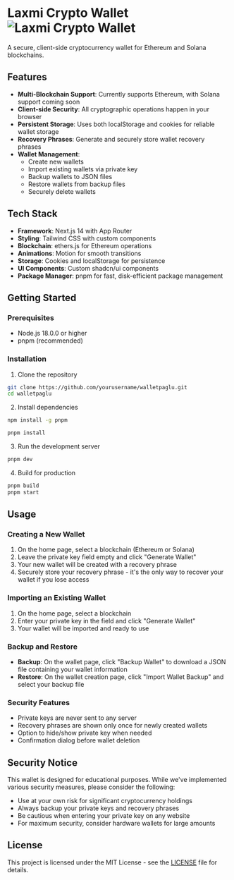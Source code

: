 # Laxmi Crypto Wallet ![Laxmi Crypto Wallet](https://laxmicryptofunds.vercel.app/favicon.ico)

A secure, client-side cryptocurrency wallet for Ethereum and Solana blockchains.



## Features

- **Multi-Blockchain Support**: Currently supports Ethereum, with Solana support coming soon
- **Client-side Security**: All cryptographic operations happen in your browser
- **Persistent Storage**: Uses both localStorage and cookies for reliable wallet storage
- **Recovery Phrases**: Generate and securely store wallet recovery phrases
- **Wallet Management**:
  - Create new wallets
  - Import existing wallets via private key
  - Backup wallets to JSON files
  - Restore wallets from backup files
  - Securely delete wallets

## Tech Stack

- **Framework**: Next.js 14 with App Router
- **Styling**: Tailwind CSS with custom components
- **Blockchain**: ethers.js for Ethereum operations
- **Animations**: Motion for smooth transitions
- **Storage**: Cookies and localStorage for persistence
- **UI Components**: Custom shadcn/ui components
- **Package Manager**: pnpm for fast, disk-efficient package management

## Getting Started

### Prerequisites

- Node.js 18.0.0 or higher
- pnpm (recommended)

### Installation

1. Clone the repository

```bash
git clone https://github.com/yourusername/walletpaglu.git
cd walletpaglu
```

2. Install dependencies

```bash
npm install -g pnpm

pnpm install
```

3. Run the development server

```bash
pnpm dev
```

4. Build for production

```bash
pnpm build
pnpm start
```

## Usage

### Creating a New Wallet

1. On the home page, select a blockchain (Ethereum or Solana)
2. Leave the private key field empty and click "Generate Wallet"
3. Your new wallet will be created with a recovery phrase
4. Securely store your recovery phrase - it's the only way to recover your wallet if you lose access

### Importing an Existing Wallet

1. On the home page, select a blockchain
2. Enter your private key in the field and click "Generate Wallet"
3. Your wallet will be imported and ready to use

### Backup and Restore

- **Backup**: On the wallet page, click "Backup Wallet" to download a JSON file containing your wallet information
- **Restore**: On the wallet creation page, click "Import Wallet Backup" and select your backup file

### Security Features

- Private keys are never sent to any server
- Recovery phrases are shown only once for newly created wallets
- Option to hide/show private key when needed
- Confirmation dialog before wallet deletion

## Security Notice

This wallet is designed for educational purposes. While we've implemented various security measures, please consider the following:

- Use at your own risk for significant cryptocurrency holdings
- Always backup your private keys and recovery phrases
- Be cautious when entering your private key on any website
- For maximum security, consider hardware wallets for large amounts

## License

This project is licensed under the MIT License - see the [LICENSE](LICENSE) file for details.
